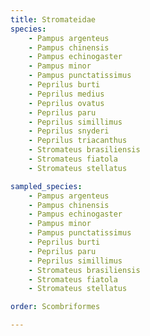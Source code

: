 ```yaml
---
title: Stromateidae
species:
    - Pampus argenteus
    - Pampus chinensis
    - Pampus echinogaster
    - Pampus minor
    - Pampus punctatissimus
    - Peprilus burti
    - Peprilus medius
    - Peprilus ovatus
    - Peprilus paru
    - Peprilus simillimus
    - Peprilus snyderi
    - Peprilus triacanthus
    - Stromateus brasiliensis
    - Stromateus fiatola
    - Stromateus stellatus

sampled_species:
    - Pampus argenteus
    - Pampus chinensis
    - Pampus echinogaster
    - Pampus minor
    - Pampus punctatissimus
    - Peprilus burti
    - Peprilus paru
    - Peprilus simillimus
    - Stromateus brasiliensis
    - Stromateus fiatola
    - Stromateus stellatus

order: Scombriformes

---
```


